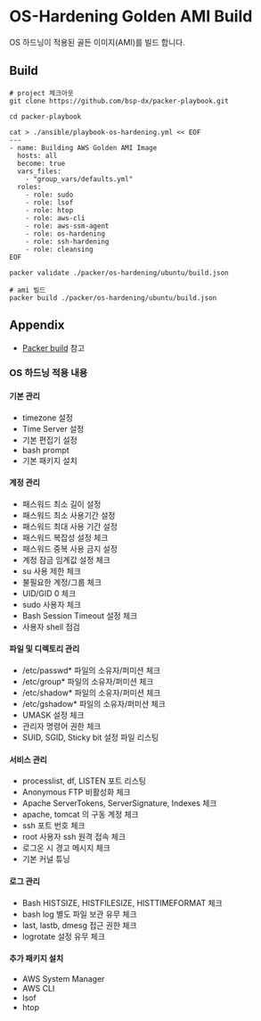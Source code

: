 # OS-Hardening Golden AMI Build 

OS 하드닝이 적용된 골든 이미지(AMI)를 빌드 합니다. 


Build
----------
```shell
# project 체크아웃
git clone https://github.com/bsp-dx/packer-playbook.git

cd packer-playbook

cat > ./ansible/playbook-os-hardening.yml << EOF
---
- name: Building AWS Golden AMI Image
  hosts: all
  become: true
  vars_files:
    - "group_vars/defaults.yml"
  roles:
    - role: sudo
    - role: lsof
    - role: htop
    - role: aws-cli
    - role: aws-ssm-agent
    - role: os-hardening
    - role: ssh-hardening
    - role: cleansing
EOF

packer validate ./packer/os-hardening/ubuntu/build.json

# ami 빌드 
packer build ./packer/os-hardening/ubuntu/build.json

```


Appendix
----------

- [Packer build](ubuntu/build.json) 참고 


### OS 하드닝 적용 내용 

#### 기본 관리

- timezone 설정
- Time Server 설정
- 기본 편집기 설정
- bash prompt
- 기본 패키지 설치



#### 계정 관리

- 패스워드 최소 길이 설정
- 패스워드 최소 사용기간 설정
- 패스워드 최대 사용 기간 설정
- 패스워드 복잡성 설정 체크
- 패스워드 중복 사용 금지 설정
- 계정 잠금 임계값 설정 체크
- su 사용 제한 체크
- 불필요한 계정/그룹 체크
- UID/GID 0 체크
- sudo 사용자 체크
- Bash Session Timeout 설정 체크
- 사용자 shell 점검



#### 파일 및 디렉토리 관리

- /etc/passwd* 파일의 소유자/퍼미션 체크
- /etc/group* 파일의 소유자/퍼미션 체크
- /etc/shadow* 파일의 소유자/퍼미션 체크
- /etc/gshadow* 파일의 소유자/퍼미션 체크
- UMASK 설정 체크
- 관리자 명령어 권한 체크
- SUID, SGID, Sticky bit 설정 파일 리스팅


#### 서비스 관리

- processlist, df, LISTEN 포트 리스팅
- Anonymous FTP 비활성화 체크
- Apache ServerTokens, ServerSignature, Indexes 체크
- apache, tomcat 의 구동 계정 체크
- ssh 포트 번호 체크
- root 사용자 ssh 원격 접속 체크
- 로그온 시 경고 메시지 체크
- 기본 커널 튜닝


#### 로그 관리

- Bash HISTSIZE, HISTFILESIZE, HISTTIMEFORMAT 체크
- bash log 별도 파일 보관 유무 체크
- last, lastb, dmesg 접근 권한 체크
- logrotate 설정 유무 체크


#### 추가 패키지 설치

- AWS System Manager
- AWS CLI
- lsof
- htop

